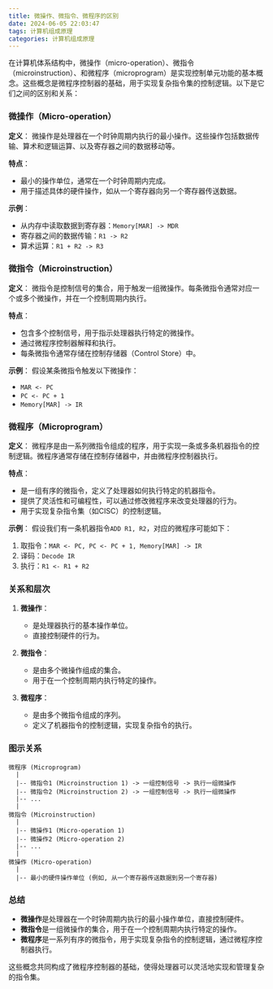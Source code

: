 ```yaml
---
title: 微操作、微指令、微程序的区别
date: 2024-06-05 22:03:47
tags: 计算机组成原理
categories: 计算机组成原理
---
```


在计算机体系结构中，微操作（micro-operation）、微指令（microinstruction）、和微程序（microprogram）是实现控制单元功能的基本概念。这些概念是微程序控制器的基础，用于实现复杂指令集的控制逻辑。以下是它们之间的区别和关系：

### 微操作（Micro-operation）

**定义**：
微操作是处理器在一个时钟周期内执行的最小操作。这些操作包括数据传输、算术和逻辑运算、以及寄存器之间的数据移动等。

**特点**：
- 最小的操作单位，通常在一个时钟周期内完成。
- 用于描述具体的硬件操作，如从一个寄存器向另一个寄存器传送数据。

**示例**：
- 从内存中读取数据到寄存器：`Memory[MAR] -> MDR`
- 寄存器之间的数据传输：`R1 -> R2`
- 算术运算：`R1 + R2 -> R3`

### 微指令（Microinstruction）

**定义**：
微指令是控制信号的集合，用于触发一组微操作。每条微指令通常对应一个或多个微操作，并在一个控制周期内执行。

**特点**：
- 包含多个控制信号，用于指示处理器执行特定的微操作。
- 通过微程序控制器解释和执行。
- 每条微指令通常存储在控制存储器（Control Store）中。

**示例**：
假设某条微指令触发以下微操作：
- `MAR <- PC`
- `PC <- PC + 1`
- `Memory[MAR] -> IR`

### 微程序（Microprogram）

**定义**：
微程序是由一系列微指令组成的程序，用于实现一条或多条机器指令的控制逻辑。微程序通常存储在控制存储器中，并由微程序控制器执行。

**特点**：
- 是一组有序的微指令，定义了处理器如何执行特定的机器指令。
- 提供了灵活性和可编程性，可以通过修改微程序来改变处理器的行为。
- 用于实现复杂指令集（如CISC）的控制逻辑。

**示例**：
假设我们有一条机器指令`ADD R1, R2`，对应的微程序可能如下：
1. 取指令：`MAR <- PC, PC <- PC + 1, Memory[MAR] -> IR`
2. 译码：`Decode IR`
3. 执行：`R1 <- R1 + R2`

### 关系和层次

1. **微操作**：
   - 是处理器执行的基本操作单位。
   - 直接控制硬件的行为。

2. **微指令**：
   - 是由多个微操作组成的集合。
   - 用于在一个控制周期内执行特定的操作。

3. **微程序**：
   - 是由多个微指令组成的序列。
   - 定义了机器指令的控制逻辑，实现复杂指令的执行。

### 图示关系

```plaintext
微程序 (Microprogram)
  |
  |-- 微指令1 (Microinstruction 1) -> 一组控制信号 -> 执行一组微操作
  |-- 微指令2 (Microinstruction 2) -> 一组控制信号 -> 执行一组微操作
  |-- ...
  |
微指令 (Microinstruction)
  |
  |-- 微操作1 (Micro-operation 1)
  |-- 微操作2 (Micro-operation 2)
  |-- ...
  |
微操作 (Micro-operation)
  |
  |-- 最小的硬件操作单位 (例如, 从一个寄存器传送数据到另一个寄存器)
```

### 总结

- **微操作**是处理器在一个时钟周期内执行的最小操作单位，直接控制硬件。
- **微指令**是一组微操作的集合，用于在一个控制周期内执行特定的操作。
- **微程序**是一系列有序的微指令，用于实现复杂指令的控制逻辑，通过微程序控制器执行。

这些概念共同构成了微程序控制器的基础，使得处理器可以灵活地实现和管理复杂的指令集。
